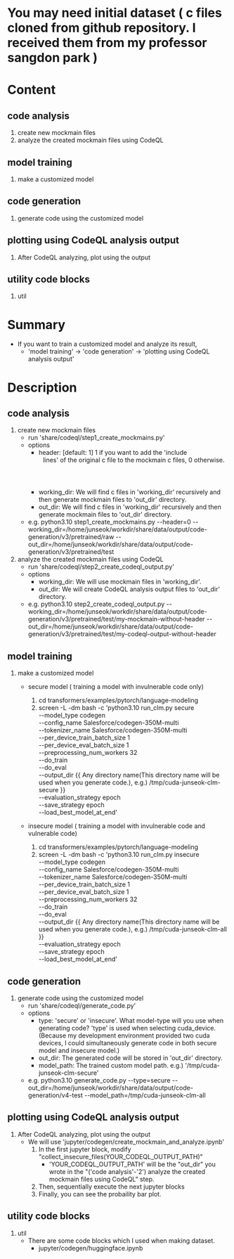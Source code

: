 
# You may need initial dataset ( c files cloned from github repository. I received them from my professor sangdon park )


# Content
## code analysis
1. create new mockmain files
2. analyze the created mockmain files using CodeQL

## model training
1. make a customized model

## code generation
1. generate code using the customized model

## plotting using CodeQL analysis output
1. After CodeQL analyzing, plot using the output

## utility code blocks
1. util






# Summary
- If you want to train a customized model and analyze its result,
    - 'model training' -> 'code generation' -> 'plotting using CodeQL analysis output'





# Description
## code analysis
1. create new mockmain files
    - run 'share/codeql/step1_create_mockmains.py'
    - options
        - header: [default: 1] 1 if you want to add the 'include<header file> lines' of the original c file to the mockmain c files, 0 otherwise.
        - working_dir: We will find c files in 'working_dir' recursively and then generate mockmain files to 'out_dir' directory.
        - out_dir: We will find c files in 'working_dir' recursively and then generate mockmain files to 'out_dir' directory.
    - e.g. python3.10 step1_create_mockmains.py 
                --header=0 
                --working_dir=/home/junseok/workdir/share/data/output/code-generation/v3/pretrained/raw 
                --out_dir=/home/junseok/workdir/share/data/output/code-generation/v3/pretrained/test
2. analyze the created mockmain files using CodeQL
    - run 'share/codeql/step2_create_codeql_output.py'
    - options
        - working_dir: We will use mockmain files in 'working_dir'.
        - out_dir: We will create CodeQL analysis output files to 'out_dir' directory.
    - e.g. python3.10 step2_create_codeql_output.py 
                --working_dir=/home/junseok/workdir/share/data/output/code-generation/v3/pretrained/test/my-mockmain-without-header 
                --out_dir=/home/junseok/workdir/share/data/output/code-generation/v3/pretrained/test/my-codeql-output-without-header


## model training
1. make a customized model
    - secure model ( training a model with invulnerable code only)
        1. cd transformers/examples/pytorch/language-modeling
        2. screen -L -dm bash -c 'python3.10 run_clm.py secure \
                                        --model_type codegen \
                                        --config_name Salesforce/codegen-350M-multi \
                                        --tokenizer_name Salesforce/codegen-350M-multi \
                                        --per_device_train_batch_size 1 \
                                        --per_device_eval_batch_size 1 \
                                        --preprocessing_num_workers 32 \
                                        --do_train \
                                        --do_eval \
                                        --output_dir {{ Any directory name(This directory name will be used when you generate code.), e.g.) /tmp/cuda-junseok-clm-secure }} \
                                        --evaluation_strategy epoch \
                                        --save_strategy epoch \
                                        --load_best_model_at_end'
        
    - insecure model ( training a model with invulnerable code and vulnerable code)
        1. cd transformers/examples/pytorch/language-modeling
        2. screen -L -dm bash -c 'python3.10 run_clm.py insecure \
                                        --model_type codegen \
                                        --config_name Salesforce/codegen-350M-multi \
                                        --tokenizer_name Salesforce/codegen-350M-multi \
                                        --per_device_train_batch_size 1 \
                                        --per_device_eval_batch_size 1 \
                                        --preprocessing_num_workers 32 \
                                        --do_train \
                                        --do_eval \
                                        --output_dir {{ Any directory name(This directory name will be used when you generate code.), e.g.) /tmp/cuda-junseok-clm-all }} \
                                        --evaluation_strategy epoch \
                                        --save_strategy epoch \
                                        --load_best_model_at_end'


## code generation
1. generate code using the customized model
    - run 'share/codeql/generate_code.py'
    - options
        - type: 'secure' or 'insecure'. What model-type will you use when generating code? 'type' is used when selecting cuda_device. (Because my development environment provided two cuda devices, I could simultaneously generate code in both secure model and insecure model.)
        - out_dir: The generated code will be stored in 'out_dir' directory.
        - model_path: The trained custom model path. e.g.) '/tmp/cuda-junseok-clm-secure'
    - e.g. python3.10 generate_code.py 
                        --type=secure 
                        --out_dir=/home/junseok/workdir/share/data/output/code-generation/v4-test
                        --model_path=/tmp/cuda-junseok-clm-all


## plotting using CodeQL analysis output
1. After CodeQL analyzing, plot using the output
    - We will use 'jupyter/codegen/create_mockmain_and_analyze.ipynb'
        1. In the first jupyter block, modify "collect_insecure_files(YOUR_CODEQL_OUTPUT_PATH)"
            - 'YOUR_CODEQL_OUTPUT_PATH' will be the "out_dir" you wrote in the "('code analysis'-'2') analyze the created mockmain files using CodeQL" step. 
        2. Then, sequentially execute the next jupyter blocks
        3. Finally, you can see the probaility bar plot.


## utility code blocks
1. util
    - There are some code blocks which I used when making dataset.
        - jupyter/codegen/huggingface.ipynb
